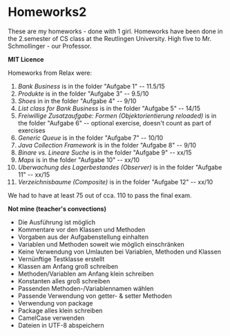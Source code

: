 # Homeworks2 #

These are my homeworks - done with 1 girl. Homeworks have been done in the 2.semester of CS class at the Reutlingen University. High five to Mr. Schmollinger - our Professor. 

**MIT Licence**

Homeworks from Relax were: 

1. *Bank Business* is in the folder "Aufgabe 1"  -- 11.5/15
2. *Produkte* is in the folder "Aufgabe 3" -- 9.5/10
3. *Shoes* in in the folder "Aufgabe 4" -- 9/10
4. *List class for Bank Business* is in the folder "Aufgabe 5" -- 14/15
5. *Freiwillige Zusatzaufgabe: Formen (Objektorientierung reloaded)* is in the folder "Aufgabe 6" -- optional exercise, doesn't count as part of exercises
6. *Generic Queue* is in the folder "Aufgabe 7" -- 10/10
7. *Java Collection Framework* is in the folder "Aufgabe 8" -- 9/10
8. *Binare vs. Lineare Suche* is in the folder "Aufgabe 9" -- xx/15
9. *Maps* is in the folder "Aufgabe 10" -- xx/10
10. *Uberwachung des Lagerbestandes (Observer)* is in the folder "Aufgabe 11" -- xx/15
11. *Verzeichnisbaume (Composite)* is in the folder "Aufgabe 12" -- xx/10

We had to have at least 75 out of cca. 110 to pass the final exam.

**Not mine (teacher's convections)**

- Die Ausführung ist möglich
- Kommentare vor den Klassen und Methoden
- Vorgaben aus der Aufgabenstellung einhalten
- Variablen und Methoden soweit wie möglich einschränken
- Keine Verwendung von Umlauten bei Variablen, Methoden und Klassen
- Vernünftige Testklasse erstellt
- Klassen am Anfang groß schreiben
- Methoden/Variablen am Anfang klein schreiben
- Konstanten alles groß schreiben
- Passenden Methoden-/Variablennamen wählen
- Passende Verwendung von getter- & setter Methoden
- Verwendung von package
- Package alles klein schreiben
- CamelCase verwenden
- Dateien in UTF-8 abspeichern